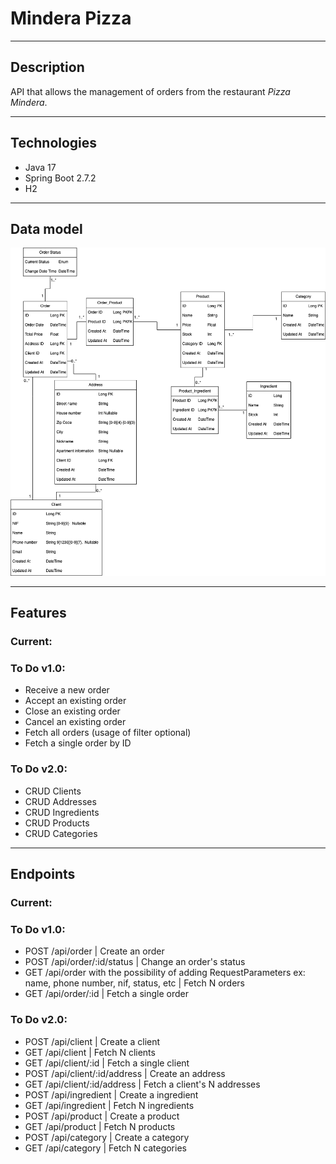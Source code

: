 # Mindera Pizza

---
## Description

API that allows the management of orders from the restaurant *Pizza Mindera*.

---

## Technologies
- Java 17
- Spring Boot 2.7.2
- H2

---

## Data model
![Mindera Pizza data model](./assets/minderapizza.png)

---

## Features

### Current:

### To Do v1.0:
- Receive a new order
- Accept an existing order
- Close an existing order
- Cancel an existing order
- Fetch all orders (usage of filter optional)
- Fetch a single order by ID

### To Do v2.0:
- CRUD Clients
- CRUD Addresses
- CRUD Ingredients
- CRUD Products
- CRUD Categories

---

## Endpoints

### Current:

### To Do v1.0:

- POST /api/order | Create an order
- POST /api/order/:id/status | Change an order's status
- GET /api/order with the possibility of adding RequestParameters ex: name, phone number, nif, status, etc | Fetch N orders
- GET /api/order/:id | Fetch a single order

### To Do v2.0:
- POST /api/client | Create a client
- GET /api/client | Fetch N clients
- GET /api/client/:id | Fetch a single client
- POST /api/client/:id/address | Create an address
- GET /api/client/:id/address | Fetch a client's N addresses
- POST /api/ingredient | Create a ingredient
- GET /api/ingredient | Fetch N ingredients
- POST /api/product | Create a product
- GET /api/product | Fetch N products
- POST /api/category | Create a category
- GET /api/category | Fetch N categories
